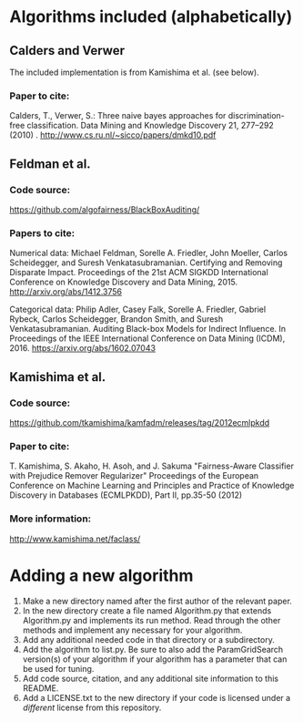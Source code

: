 
# Algorithms included (alphabetically)

## Calders and Verwer
The included implementation is from Kamishima et al. (see below).

### Paper to cite:
Calders, T., Verwer, S.: Three naive bayes approaches for discrimination-free classification.  Data Mining and Knowledge Discovery 21, 277–292 (2010) . http://www.cs.ru.nl/~sicco/papers/dmkd10.pdf

## Feldman et al.

### Code source:
https://github.com/algofairness/BlackBoxAuditing/

### Papers to cite:
Numerical data:
Michael Feldman, Sorelle A. Friedler, John Moeller, Carlos Scheidegger, and Suresh Venkatasubramanian. Certifying and Removing Disparate Impact. Proceedings of the 21st ACM SIGKDD International Conference on Knowledge Discovery and Data Mining, 2015. http://arxiv.org/abs/1412.3756

Categorical data:
Philip Adler, Casey Falk, Sorelle A. Friedler, Gabriel Rybeck, Carlos Scheidegger, Brandon Smith, and Suresh Venkatasubramanian. Auditing Black-box Models for Indirect Influence. In Proceedings of the IEEE International Conference on Data Mining (ICDM), 2016.  https://arxiv.org/abs/1602.07043

## Kamishima et al.

### Code source:
https://github.com/tkamishima/kamfadm/releases/tag/2012ecmlpkdd

### Paper to cite: 
T. Kamishima, S. Akaho, H. Asoh, and J. Sakuma "Fairness-Aware Classifier with Prejudice Remover Regularizer" Proceedings of the European Conference on Machine Learning and Principles and Practice of Knowledge Discovery in Databases (ECMLPKDD), Part II, pp.35-50 (2012) 

### More information:
http://www.kamishima.net/faclass/

# Adding a new algorithm

1. Make a new directory named after the first author of the relevant paper.
2. In the new directory create a file named <FirstAuthor>Algorithm.py that extends Algorithm.py and implements its run method.  Read through the other methods and implement any necessary for your algorithm.
3. Add any additional needed code in that directory or a subdirectory.
4. Add the algorithm to list.py.  Be sure to also add the ParamGridSearch version(s) of your algorithm if your algorithm has a parameter that can be used for tuning.
5. Add code source, citation, and any additional site information to this README.
6. Add a LICENSE.txt to the new directory if your code is licensed under a *different* license from this repository.
